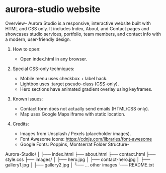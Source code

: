 # aurora-studio website
Overview-
Aurora Studio is a responsive, interactive website built with HTML and CSS only. It includes Index, About, and Contact pages and showcases studio services, portfolio, team members, and contact info with a modern, user-friendly design.


1. How to open:
   - Open index.html in any browser.

2. Special CSS-only techniques:
   - Mobile menu uses checkbox + label hack.
   - Lightbox uses :target pseudo-class (CSS-only).
   - Hero sections have animated gradient overlay using keyframes.

3. Known issues:
   - Contact form does not actually send emails (HTML/CSS only).
   - Map uses Google Maps iframe with static location.

4. Credits:
   - Images from Unsplash / Pexels (placeholder images).
   - Font Awesome icons: https://cdnjs.com/libraries/font-awesome
   - Google Fonts: Poppins, Montserrat
Folder Structure-


Aurora-Studio/
│
├── index.html
├── about.html
├── contact.html
├── style.css
├── images/
│   ├── hero.jpg
│   ├── contact-hero.jpg
│   ├── gallery1.jpg
│   ├── gallery2.jpg
│   └── ... other images
└── README.txt
